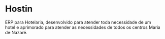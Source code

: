 # Hostin
ERP para Hotelaria, desenvolvido para atender toda necessidade de um hotel e aprimorado para atender as necessidades de todos os centros Maria de Nazaré.
